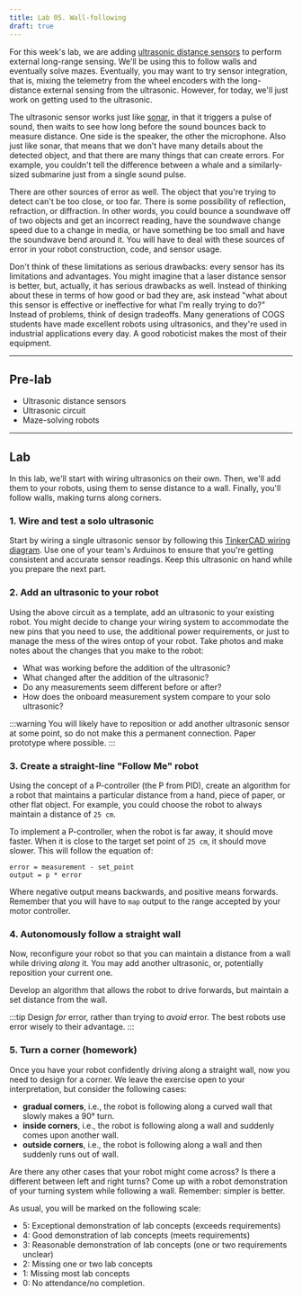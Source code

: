 ```yaml
---
title: Lab 05. Wall-following
draft: true
---
```


For this week's lab, we are adding [ultrasonic distance sensors](https://www.youtube.com/watch?v=2hwrDSVHQ-E) to perform external long-range sensing. We'll be using this to follow walls and eventually solve mazes. Eventually, you may want to try sensor integration, that is, mixing the telemetry from the wheel encoders with the long-distance external sensing from the ultrasonic. However, for today, we'll just work on getting used to the ultrasonic.

The ultrasonic sensor works just like [sonar](https://en.wikipedia.org/wiki/Sonar), in that it triggers a pulse of sound, then waits to see how long before the sound bounces back to measure distance. One side is the speaker, the other the microphone. Also just like sonar, that means that we don't have many details about the detected object, and that there are many things that can create errors. For example, you couldn't tell the difference between a whale and a similarly-sized submarine just from a single sound pulse.

There are other sources of error as well. The object that you're trying to detect can't be too close, or too far. There is some possibility of reflection, refraction, or diffraction. In other words, you could bounce a soundwave off of two objects and get an incorrect reading, have the soundwave change speed due to a change in media, or have something be too small and have the soundwave bend around it. You will have to deal with these sources of error in your robot construction, code, and sensor usage.

Don't think of these limitations as serious drawbacks: every sensor has its limitations and advantages. You might imagine that a laser distance sensor is better, but, actually, it has serious drawbacks as well. Instead of thinking about these in terms of how good or bad they are, ask instead "what about this sensor is effective or ineffective for what I'm really trying to do?" Instead of problems, think of design tradeoffs. Many generations of COGS students have made excellent robots using ultrasonics, and they're used in industrial applications every day. A good roboticist makes the most of their equipment.

---
## Pre-lab
- Ultrasonic distance sensors
- Ultrasonic circuit
- Maze-solving robots

---
## Lab
In this lab, we'll start with wiring ultrasonics on their own. Then, we'll add them to your robots, using them to sense distance to a wall. Finally, you'll follow walls, making turns along corners.


### 1. Wire and test a solo ultrasonic
Start by wiring a single ultrasonic sensor by following this [TinkerCAD wiring diagram](https://www.tinkercad.com/things/dCqOWJ6agPD-ultrasonic-distance-sensor?sharecode=uBjW7uq2wRdtkQ6FHpULRSTInpywyLwIz3R_Wy3qjOU). Use one of your team's Arduinos to ensure that you're getting consistent and accurate sensor readings. Keep this ultrasonic on hand while you prepare the next part.


### 2. Add an ultrasonic to your robot
Using the above circuit as a template, add an ultrasonic to your existing robot. You might decide to change your wiring system to accommodate the new pins that you need to use, the additional power requirements, or just to manage the mess of the wires ontop of your robot. Take photos and make notes about the changes that you make to the robot:
- What was working before the addition of the ultrasonic?
- What changed after the addition of the ultrasonic?
- Do any measurements seem different before or after?
- How does the onboard measurement system compare to your solo ultrasonic?

:::warning
You will likely have to reposition or add another ultrasonic sensor at some point, so do not make this a permanent connection. Paper prototype where possible.
:::


### 3. Create a straight-line "Follow Me" robot
Using the concept of a P-controller (the P from PID), create an algorithm for a robot that maintains a particular distance from a hand, piece of paper, or other flat object. For example, you could choose the robot to always maintain a distance of `25 cm`. 

To implement a P-controller, when the robot is far away, it should move faster. When it is close to the target set point of `25 cm`, it should move slower. This will follow the equation of:

```
error = measurement - set_point
output = p * error
```

Where negative output means backwards, and positive means forwards. Remember that you will have to `map` output to the range accepted by your motor controller. 


### 4. Autonomously follow a straight wall
Now, reconfigure your robot so that you can maintain a distance from a wall while driving *along* it. You may add another ultrasonic, or, potentially reposition your current one.

Develop an algorithm that allows the robot to drive forwards, but maintain a set distance from the wall.

:::tip
Design *for* error, rather than trying to *avoid* error. The best robots use error wisely to their advantage.
:::


### 5. Turn a corner (homework)
Once you have your robot confidently driving along a straight wall, now you need to design for a corner. We leave the exercise open to your interpretation, but consider the following cases:
- **gradual corners**, i.e., the robot is following along a curved wall that slowly makes a 90° turn.
- **inside corners**, i.e., the robot is following along a wall and suddenly comes upon another wall.
- **outside corners**, i.e., the robot is following along a wall and then suddenly runs out of wall.

Are there any other cases that your robot might come across? Is there a different between left and right turns? Come up with a robot demonstration of your turning system while following a wall. Remember: simpler is better.

As usual, you will be marked on the following scale:

- 5: Exceptional demonstration of lab concepts (exceeds requirements)
- 4: Good demonstration of lab concepts (meets requirements)
- 3: Reasonable demonstration of lab concepts (one or two requirements unclear)
- 2: Missing one or two lab concepts
- 1: Missing most lab concepts
- 0: No attendance/no completion.